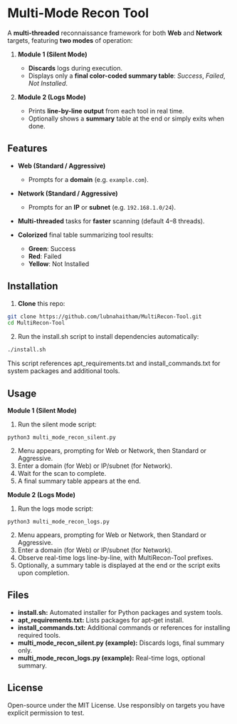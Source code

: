 # Multi-Mode Recon Tool

A **multi-threaded** reconnaissance framework for both **Web** and **Network** targets, featuring **two modes** of operation:

1. **Module 1 (Silent Mode)**
   - **Discards** logs during execution.
   - Displays only a **final color-coded summary table**: *Success*, *Failed*, *Not Installed*.

2. **Module 2 (Logs Mode)**
   - Prints **line-by-line output** from each tool in real time.
   - Optionally shows a **summary** table at the end or simply exits when done.

## Features

- **Web (Standard / Aggressive)**  
  - Prompts for a **domain** (e.g. `example.com`).

- **Network (Standard / Aggressive)**  
  - Prompts for an **IP** or **subnet** (e.g. `192.168.1.0/24`).

- **Multi-threaded** tasks for **faster** scanning (default 4–8 threads).  

- **Colorized** final table summarizing tool results:  
  - **Green**: Success  
  - **Red**: Failed  
  - **Yellow**: Not Installed  

## Installation

1. **Clone** this repo:
```bash
git clone https://github.com/lubnahaitham/MultiRecon-Tool.git
cd MultiRecon-Tool
```

2. Run the install.sh script to install dependencies automatically:

```bash
./install.sh
```
This script references apt_requirements.txt and install_commands.txt for system packages and additional tools.

## Usage

**Module 1 (Silent Mode)**
1. Run the silent mode script:
```
python3 multi_mode_recon_silent.py
```
2. Menu appears, prompting for Web or Network, then Standard or Aggressive.
3. Enter a domain (for Web) or IP/subnet (for Network).
4. Wait for the scan to complete.
5. A final summary table appears at the end.

**Module 2 (Logs Mode)**
1. Run the logs mode script:
```
python3 multi_mode_recon_logs.py
```
2. Menu appears, prompting for Web or Network, then Standard or Aggressive.
3. Enter a domain (for Web) or IP/subnet (for Network).
4. Observe real-time logs line-by-line, with MultiRecon-Tool prefixes.
5. Optionally, a summary table is displayed at the end or the script exits upon completion.

## Files
- **install.sh:** Automated installer for Python packages and system tools.
- **apt_requirements.txt:** Lists packages for apt-get install.
- **install_commands.txt:** Additional commands or references for installing required tools.
- **multi_mode_recon_silent.py (example):** Discards logs, final summary only.
- **multi_mode_recon_logs.py (example):** Real-time logs, optional summary.

## License
Open-source under the MIT License.
Use responsibly on targets you have explicit permission to test.

